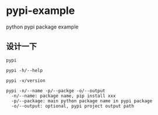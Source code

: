 # pypi-example
python pypi package example 

## 设计一下

```shell
pypi 

pypi -h/--help

pypi -v/version

pypi -n/--name -p/--packge -o/--output
  -n/--name: package name, pip install xxx
  -p/--package: main python package name in pypi package
  -o/--output: optional, pypi project output path  
```